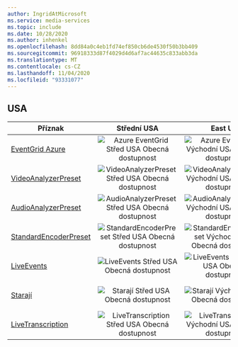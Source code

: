 ```yaml
---
author: IngridAtMicrosoft
ms.service: media-services
ms.topic: include
ms.date: 10/28/2020
ms.author: inhenkel
ms.openlocfilehash: 8dd84a0c4eb1fd74ef850cb6de4530f50b3bb409
ms.sourcegitcommit: 96918333d87f4029d4d6af7ac44635c833abb3da
ms.translationtype: MT
ms.contentlocale: cs-CZ
ms.lasthandoff: 11/04/2020
ms.locfileid: "93331077"
---
```

<!--Feature availability in region-->

## <a name="united-states"></a>USA

| Příznak | Střední USA | East US | USA – východ 2 | USA – středosever | Středojižní USA | USA – západ | USA – západ 2 | USA – středozápad|
| --- | :---: | :---: | :---: | :---: | :---: | :---: | :---: | :---: |
| [EventGrid Azure](../reacting-to-media-services-events.md) | ![Azure EventGrid Střed USA Obecná dostupnost](../media/azure-clouds-regions/ga.svg) | ![Azure EventGrid Východní USA Obecná dostupnost](../media/azure-clouds-regions/ga.svg) | ![Azure EventGrid Východní USA 2 Obecná dostupnost](../media/azure-clouds-regions/ga.svg) | ![Azure EventGrid Střed USA – sever Obecná dostupnost](../media/azure-clouds-regions/ga.svg) | ![Azure EventGrid Střed USA – jih Obecná dostupnost](../media/azure-clouds-regions/ga.svg) | ![Azure EventGrid USA – západ Obecná dostupnost](../media/azure-clouds-regions/ga.svg) | ![Azure EventGrid USA – západ 2 Obecná dostupnost](../media/azure-clouds-regions/ga.svg) |  ![Azure EventGrid – střední Obecná dostupnost](../media/azure-clouds-regions/ga.svg) |
| [VideoAnalyzerPreset](../analyzing-video-audio-files-concept.md) | ![VideoAnalyzerPreset Střed USA Obecná dostupnost](../media/azure-clouds-regions/ga.svg) | ![VideoAnalyzerPreset Východní USA Obecná dostupnost](../media/azure-clouds-regions/ga.svg) | ![VideoAnalyzerPreset Východní USA 2 Obecná dostupnost](../media/azure-clouds-regions/ga.svg) | ![VideoAnalyzerPreset Střed USA – sever Obecná dostupnost](../media/azure-clouds-regions/ga.svg) | ![VideoAnalyzerPreset Střed USA – jih Obecná dostupnost](../media/azure-clouds-regions/ga.svg) | ![VideoAnalyzerPreset USA – západ Obecná dostupnost](../media/azure-clouds-regions/ga.svg) | ![VideoAnalyzerPreset USA – západ 2 Obecná dostupnost](../media/azure-clouds-regions/ga.svg) |  ![VideoAnalyzerPreset západní Obecná dostupnost](../media/azure-clouds-regions/ga.svg) |
| [AudioAnalyzerPreset](../analyzing-video-audio-files-concept.md) | ![AudioAnalyzerPreset Střed USA Obecná dostupnost](../media/azure-clouds-regions/ga.svg) | ![AudioAnalyzerPreset Východní USA Obecná dostupnost](../media/azure-clouds-regions/ga.svg) | ![AudioAnalyzerPreset Východní USA 2 Obecná dostupnost](../media/azure-clouds-regions/ga.svg) | ![AudioAnalyzerPreset Střed USA – sever Obecná dostupnost](../media/azure-clouds-regions/ga.svg) | ![AudioAnalyzerPreset Střed USA – jih Obecná dostupnost](../media/azure-clouds-regions/ga.svg) |  ![AudioAnalyzerPreset USA – západ Obecná dostupnost](../media/azure-clouds-regions/ga.svg) | ![AudioAnalyzerPreset USA – západ 2 Obecná dostupnost](../media/azure-clouds-regions/ga.svg) |  ![AudioAnalyzerPreset západní Obecná dostupnost](../media/azure-clouds-regions/ga.svg) |
| [StandardEncoderPreset](../encoding-concept.md) | ![StandardEncoderPreset Střed USA Obecná dostupnost](../media/azure-clouds-regions/ga.svg) | ![StandardEncoderPreset Východní USA Obecná dostupnost](../media/azure-clouds-regions/ga.svg) | ![StandardEncoderPreset Východní USA 2 Obecná dostupnost](../media/azure-clouds-regions/ga.svg) | ![StandardEncoderPreset Střed USA – sever Obecná dostupnost](../media/azure-clouds-regions/ga.svg) | ![StandardEncoderPreset Střed USA – jih Obecná dostupnost](../media/azure-clouds-regions/ga.svg) |  ![StandardEncoderPreset USA – západ Obecná dostupnost](../media/azure-clouds-regions/ga.svg) | ![StandardEncoderPreset USA – západ 2 Obecná dostupnost](../media/azure-clouds-regions/ga.svg) |  ![StandardEncoderPreset západní Obecná dostupnost](../media/azure-clouds-regions/ga.svg) |
| [LiveEvents](../live-streaming-overview.md) | ![LiveEvents Střed USA Obecná dostupnost](../media/azure-clouds-regions/ga.svg) | ![LiveEvents Východní USA Obecná dostupnost](../media/azure-clouds-regions/ga.svg) | ![LiveEvents Východní USA 2 Obecná dostupnost](../media/azure-clouds-regions/ga.svg) | ![LiveEvents Střed USA – sever Obecná dostupnost](../media/azure-clouds-regions/ga.svg) | ![LiveEvents Střed USA – jih Obecná dostupnost](../media/azure-clouds-regions/ga.svg) |  ![LiveEvents USA – západ Obecná dostupnost](../media/azure-clouds-regions/ga.svg) | ![LiveEvents USA – západ 2 Obecná dostupnost](../media/azure-clouds-regions/ga.svg) |  ![LiveEvents západní Obecná dostupnost](../media/azure-clouds-regions/ga.svg) |
| [Starají](../streaming-endpoint-concept.md) | ![Starají Střed USA Obecná dostupnost](../media/azure-clouds-regions/ga.svg) | ![Starají Východní USA Obecná dostupnost](../media/azure-clouds-regions/ga.svg) | ![Starají Východní USA 2 Obecná dostupnost](../media/azure-clouds-regions/ga.svg) | ![Starají Střed USA – sever Obecná dostupnost](../media/azure-clouds-regions/ga.svg) | ![Starají Střed USA – jih Obecná dostupnost](../media/azure-clouds-regions/ga.svg) |![Starají USA – západ Obecná dostupnost](../media/azure-clouds-regions/ga.svg) | ![Starají USA – západ 2 Obecná dostupnost](../media/azure-clouds-regions/ga.svg) |  ![Starají západní Obecná dostupnost](../media/azure-clouds-regions/ga.svg) |
| [LiveTranscription](../live-transcription.md) | ![LiveTranscription Střed USA Obecná dostupnost](../media/azure-clouds-regions/ga.svg) | ![LiveTranscription Východní USA Obecná dostupnost](../media/azure-clouds-regions/ga.svg) | ![LiveTranscription Východní USA 2 Obecná dostupnost](../media/azure-clouds-regions/ga.svg) | ![LiveTranscription Střed USA – sever Obecná dostupnost](../media/azure-clouds-regions/ga.svg) | ![LiveTranscription Střed USA – jih Obecná dostupnost](../media/azure-clouds-regions/ga.svg) |![LiveTranscription USA – západ Obecná dostupnost](../media/azure-clouds-regions/ga.svg) | ![LiveTranscription USA – západ 2 Obecná dostupnost](../media/azure-clouds-regions/ga.svg) |  ![LiveTranscription západní Obecná dostupnost](../media/azure-clouds-regions/ga.svg) |